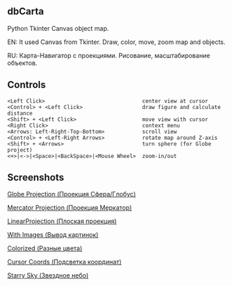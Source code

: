 ## dbCarta

Python Tkinter Canvas object map.

EN: It used Canvas from Tkinter. Draw, color, move, zoom map and objects.

RU: Карта-Навигатор с проекциями. Рисование, масштабирование объектов. 

## Controls

    <Left Click>                               center view at cursor
    <Control> + <Left Click>                   draw figure and calculate distance
    <Shift> + <Left Click>                     move view with cursor
    <Right Click>                              context menu
    <Arrows: Left-Right-Top-Bottom>            scroll view
    <Control> + <Left-Right Arrows>            rotate map around Z-axis
    <Shift> + <Arrows>                         turn sphere (for Globe project)
    <+>|<->|<Space>|<BackSpace>|<Mouse Wheel>  zoom-in/out

## Screenshots

[Globe Projection (Проекция Сфера/Глобус)](https://github.com/egaxegax/dbCarta/wiki/Globe-Projection)

[Mercator Projection (Проекция Меркатор)](https://github.com/egaxegax/dbCarta/wiki/Mercator-Projection)

[LinearProjection (Плоская проекция)](https://github.com/egaxegax/dbCarta/wiki/Linear-Projection)

[With Images (Вывод картинок)](https://github.com/egaxegax/dbCarta/wiki/With-Images)

[Colorized (Разные цвета)](https://github.com/egaxegax/dbCarta/wiki/Colorized)

[Cursor Coords (Подсветка координат)](https://github.com/egaxegax/dbCarta/wiki/Cursor-Coords)

[Starry Sky (Звездное небо)](https://github.com/egaxegax/dbCarta/wiki/Starry-Sky)

